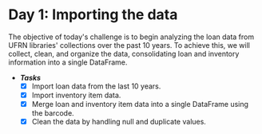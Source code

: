 # Day 1: Importing the data

The objective of today's challenge is to begin analyzing the loan data from UFRN libraries' collections over the past 10 years. To achieve this, we will collect, clean, and organize the data, consolidating loan and inventory information into a single DataFrame.


- <i><b>Tasks</b></i>
    - [x] Import loan data from the last 10 years.
    - [x] Import inventory item data.
    - [x] Merge loan and inventory item data into a single DataFrame using the barcode.
    - [x] Clean the data by handling null and duplicate values.